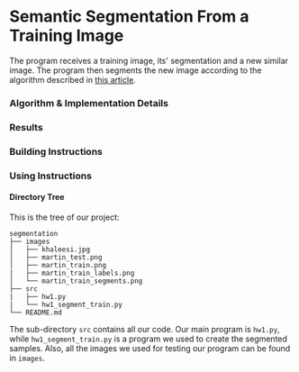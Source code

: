 # Semantic Segmentation From a Training Image
The program receives a training image, its' segmentation and a new similar image.
The program then segments the new image according to the algorithm described in 
[this article](http://www.math.tau.ac.il/~dcor/online_papers/papers/Yaar05.pdf "Semantic Segmentation, Yaar Et al.").

### Algorithm & Implementation Details

### Results

### Building Instructions

### Using Instructions
#### Directory Tree

This is the tree of our project:

```
segmentation 
├── images
│   ├── khaleesi.jpg
│   ├── martin_test.png
│   ├── martin_train.png
|   ├── martin_train_labels.png  
│   └── martin_train_segments.png
├── src  
|   ├── hw1.py  
|   └── hw1_segment_train.py
└── README.md 
```

The sub-directory `src` contains all our code. Our main program is `hw1.py`, 
while `hw1_segment_train.py` is a program we used to create the segmented samples.
Also, all the images we used for testing our program can be found in `images`. 

 

